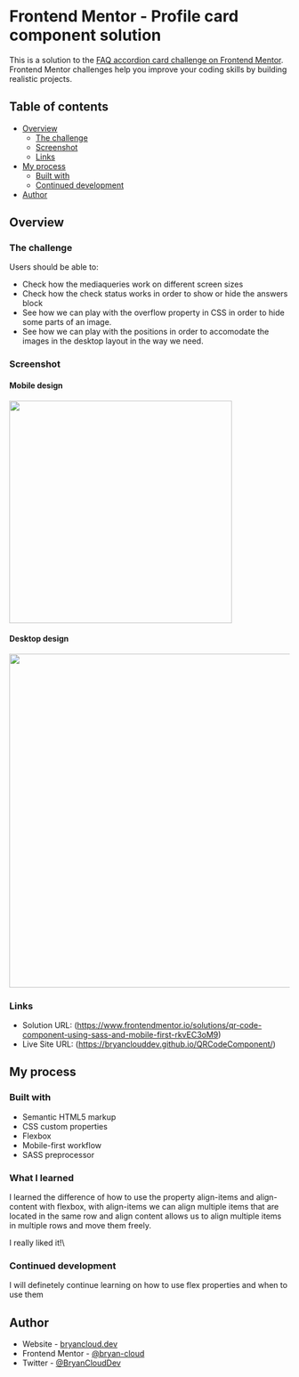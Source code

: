 # Frontend Mentor - Profile card component solution

This is a solution to the [FAQ accordion card challenge on Frontend Mentor](https://www.frontendmentor.io/challenges/faq-accordion-card-XlyjD0Oam). Frontend Mentor challenges help you improve your coding skills by building realistic projects. 

## Table of contents

- [Overview](#overview)
  - [The challenge](#the-challenge)
  - [Screenshot](#screenshot)
  - [Links](#links)
- [My process](#my-process)
  - [Built with](#built-with)
  - [Continued development](#continued-development)
- [Author](#author)


## Overview

### The challenge

Users should be able to:

- Check how the mediaqueries work on different screen sizes
- Check how the check status works in order to show or hide the answers block
- See how we can play with the overflow property in CSS in order to hide some parts of an image.
- See how we can play with the positions in order to accomodate the images in the desktop layout in the way we need.

### Screenshot

#### Mobile design

<img src="https://i.imgur.com/E4vpZWI.png" width="400px" ></a>

#### Desktop design

<img src="https://i.imgur.com/3AxvubM.png" width="600px" ></a>



### Links

- Solution URL: (https://www.frontendmentor.io/solutions/qr-code-component-using-sass-and-mobile-first-rkvEC3oM9)
- Live Site URL: (https://bryanclouddev.github.io/QRCodeComponent/)

## My process

### Built with

- Semantic HTML5 markup
- CSS custom properties
- Flexbox
- Mobile-first workflow
- SASS preprocessor

### What I learned

I learned the difference of how to use the property align-items and align-content with flexbox, with align-items we can align multiple items that are located in the same row and align content allows us to align multiple items in multiple rows and move them freely.


I really liked it!\

### Continued development

I will definetely continue learning on how to use flex properties and when to use them


## Author

- Website - [bryancloud.dev](https://bryancloud.dev)
- Frontend Mentor - [@bryan-cloud](https://www.frontendmentor.io/profile/BryanCloudDev)
- Twitter - [@BryanCloudDev](https://twitter.com/BryanCloudDev)
